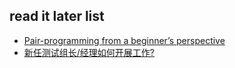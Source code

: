 ## read it later list 
- [Pair-programming from a beginner’s perspective](http://itsyganok.com/2016/05/115/)
- [新任测试组长/经理如何开展工作?](http://mp.weixin.qq.com/s?__biz=MjM5ODE3OTkxMQ%3D%3D&mid=2650527030&idx=1&sn=52ee58e229cfae4acaab2ce350934ab2&scene=0#wechat_redirecti)
